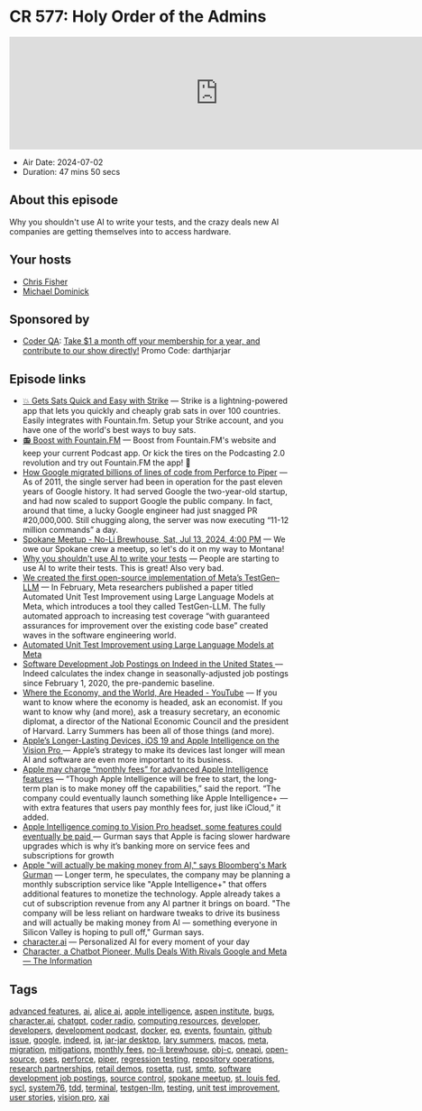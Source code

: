 # CR 577: Holy Order of the Admins

<iframe src="https://player.fireside.fm/v2/MLf2ZzhC+Xppvh2gZ?theme=dark" width="740" height="200" frameborder="0" scrolling="no"></iframe>

* Air Date: 2024-07-02
* Duration: 47 mins 50 secs

## About this episode

Why you shouldn't use AI to write your tests, and the crazy deals new AI companies are getting themselves into to access hardware.

## Your hosts
* [Chris Fisher](https://coder.show/hosts/chrislas)
* [Michael Dominick](https://coder.show/hosts/michael)

## Sponsored by

  * [Coder QA](https://jupitersignal.memberful.com/checkout?plan=53334&coupon=darthjarjar): [Take $1 a month off your membership for a year, and contribute to our show directly!](https://jupitersignal.memberful.com/checkout?plan=53334&coupon=darthjarjar) Promo Code: darthjarjar



## Episode links

  * [💥 Gets Sats Quick and Easy with Strike](https://strike.me/ "💥 Gets Sats Quick and Easy with Strike") — Strike is a lightning-powered app that lets you quickly and cheaply grab sats in over 100 countries. Easily integrates with Fountain.fm. Setup your Strike account, and you have one of the world's best ways to buy sats.
  * [📻 Boost with Fountain.FM](https://fountain.fm/show/OWdse4h3MzNbS8Og5RJk "📻 Boost with Fountain.FM") — Boost from Fountain.FM's website and keep your current Podcast app. Or kick the tires on the Podcasting 2.0 revolution and try out Fountain.FM the app! 🚀
  * [How Google migrated billions of lines of code from Perforce to Piper](https://graphite.dev/blog/google-perforce-to-piper-migration "How Google migrated billions of lines of code from Perforce to Piper") — As of 2011, the single server had been in operation for the past eleven years of Google history. It had served Google the two-year-old startup, and had now scaled to support Google the public company. In fact, around that time, a lucky Google engineer had just snagged PR #20,000,000. Still chugging along, the server was now executing “11-12 million commands” a day.
  * [Spokane Meetup - No-Li Brewhouse, Sat, Jul 13, 2024, 4:00 PM](https://www.meetup.com/jupiterbroadcasting/events/301471716/?slug=jupiterbroadcasting&eventId=301471716 "Spokane Meetup - No-Li Brewhouse, Sat, Jul 13, 2024, 4:00 PM") — We owe our Spokane crew a meetup, so let's do it on my way to Montana!
  * [Why you shouldn't use AI to write your tests](https://swizec.com/blog/why-you-shouldnt-use-ai-to-write-your-tests/ "Why you shouldn't use AI to write your tests") — People are starting to use AI to write their tests. This is great! Also very bad.
  * [We created the first open-source implementation of Meta’s TestGen–LLM](https://www.codium.ai/blog/we-created-the-first-open-source-implementation-of-metas-testgen-llm/ "We created the first open-source implementation of Meta’s TestGen–LLM") — In February, Meta researchers published a paper titled Automated Unit Test Improvement using Large Language Models at Meta, which introduces a tool they called TestGen-LLM. The fully automated approach to increasing test coverage “with guaranteed assurances for improvement over the existing code base” created waves in the software engineering world.
  * [Automated Unit Test Improvement using Large Language Models at Meta](https://arxiv.org/abs/2402.09171 "Automated Unit Test Improvement using Large Language Models at Meta")
  * [Software Development Job Postings on Indeed in the United States ](https://fred.stlouisfed.org/series/IHLIDXUSTPSOFTDEVE "Software Development Job Postings on Indeed in the United States ") — Indeed calculates the index change in seasonally-adjusted job postings since February 1, 2020, the pre-pandemic baseline.
  * [Where the Economy, and the World, Are Headed - YouTube](https://www.youtube.com/watch?v=tfL0ZpYBLrw "Where the Economy, and the World, Are Headed - YouTube") — If you want to know where the economy is headed, ask an economist. If you want to know why (and more), ask a treasury secretary, an economic diplomat, a director of the National Economic Council and the president of Harvard. Larry Summers has been all of those things (and more).
  * [Apple’s Longer-Lasting Devices, iOS 19 and Apple Intelligence on the Vision Pro ](https://www.bloomberg.com/news/newsletters/2024-06-30/apple-s-longer-lasting-devices-ios-19-and-apple-intelligence-on-the-vision-pro-ly1jnrw4 "Apple’s Longer-Lasting Devices, iOS 19 and Apple Intelligence on the Vision Pro ") — Apple’s strategy to make its devices last longer will mean AI and software are even more important to its business.
  * [Apple may charge “monthly fees” for advanced Apple Intelligence features](https://www.dexerto.com/tech/apple-may-charge-monthly-fees-for-advanced-apple-intelligence-features-2803334/ "Apple may charge “monthly fees” for advanced Apple Intelligence features") — “Though Apple Intelligence will be free to start, the long-term plan is to make money off the capabilities,” said the report. “The company could eventually launch something like Apple Intelligence+ — with extra features that users pay monthly fees for, just like iCloud,” it added.
  * [Apple Intelligence coming to Vision Pro headset, some features could eventually be paid ](https://www.financialexpress.com/life/technology-apple-intelligence-coming-to-vision-pro-headset-some-features-could-eventually-be-paid-3540671/ "Apple Intelligence coming to Vision Pro headset, some features could eventually be paid ") — Gurman says that Apple is facing slower hardware upgrades which is why it’s banking more on service fees and subscriptions for growth 
  * [Apple "will actually be making money from AI," says Bloomberg's Mark Gurman](https://the-decoder.com/apple-will-actually-be-making-money-from-ai-says-bloombergs-mark-gurman/ "Apple ") — Longer term, he speculates, the company may be planning a monthly subscription service like "Apple Intelligence+" that offers additional features to monetize the technology. Apple already takes a cut of subscription revenue from any AI partner it brings on board. "The company will be less reliant on hardware tweaks to drive its business and will actually be making money from AI — something everyone in Silicon Valley is hoping to pull off," Gurman says.
  * [character.ai](https://character.ai/ "character.ai") — Personalized AI for every moment of your day
  * [Character, a Chatbot Pioneer, Mulls Deals With Rivals Google and Meta — The Information](https://www.theinformation.com/articles/a-chatbot-pioneer-mulls-deals-with-rivals-google-and-meta "Character, a Chatbot Pioneer, Mulls Deals With Rivals Google and Meta — The Information")



## Tags

[advanced features](https://coder.show/tags/advanced%20features), [ai](https://coder.show/tags/ai), [alice ai](https://coder.show/tags/alice%20ai), [apple intelligence](https://coder.show/tags/apple%20intelligence), [aspen institute](https://coder.show/tags/aspen%20institute), [bugs](https://coder.show/tags/bugs), [character.ai](https://coder.show/tags/character.ai), [chatgpt](https://coder.show/tags/chatgpt), [coder radio](https://coder.show/tags/coder%20radio), [computing resources](https://coder.show/tags/computing%20resources), [developer](https://coder.show/tags/developer), [developers](https://coder.show/tags/developers), [development podcast](https://coder.show/tags/development%20podcast), [docker](https://coder.show/tags/docker), [eq](https://coder.show/tags/eq), [events](https://coder.show/tags/events), [fountain](https://coder.show/tags/fountain), [github issue](https://coder.show/tags/github%20issue), [google](https://coder.show/tags/google), [indeed](https://coder.show/tags/indeed), [iq](https://coder.show/tags/iq), [jar-jar desktop](https://coder.show/tags/jar-jar%20desktop), [lary summers](https://coder.show/tags/lary%20summers), [macos](https://coder.show/tags/macos), [meta](https://coder.show/tags/meta), [migration](https://coder.show/tags/migration), [mitigations](https://coder.show/tags/mitigations), [monthly fees](https://coder.show/tags/monthly%20fees), [no-li brewhouse](https://coder.show/tags/no-li%20brewhouse), [obj-c](https://coder.show/tags/obj-c), [oneapi](https://coder.show/tags/oneapi), [open-source](https://coder.show/tags/open-source), [oses](https://coder.show/tags/oses), [perforce](https://coder.show/tags/perforce), [piper](https://coder.show/tags/piper), [regression testing](https://coder.show/tags/regression%20testing), [repository operations](https://coder.show/tags/repository%20operations), [research partnerships](https://coder.show/tags/research%20partnerships), [retail demos](https://coder.show/tags/retail%20demos), [rosetta](https://coder.show/tags/rosetta), [rust](https://coder.show/tags/rust), [smtp](https://coder.show/tags/smtp), [software development job postings](https://coder.show/tags/software%20development%20job%20postings), [source control](https://coder.show/tags/source%20control), [spokane meetup](https://coder.show/tags/spokane%20meetup), [st. louis fed](https://coder.show/tags/st.%20louis%20fed), [sycl](https://coder.show/tags/sycl), [system76](https://coder.show/tags/system76), [tdd](https://coder.show/tags/tdd), [terminal](https://coder.show/tags/terminal), [testgen-llm](https://coder.show/tags/testgen-llm), [testing](https://coder.show/tags/testing), [unit test improvement](https://coder.show/tags/unit%20test%20improvement), [user stories](https://coder.show/tags/user%20stories), [vision pro](https://coder.show/tags/vision%20pro), [xai](https://coder.show/tags/xai)